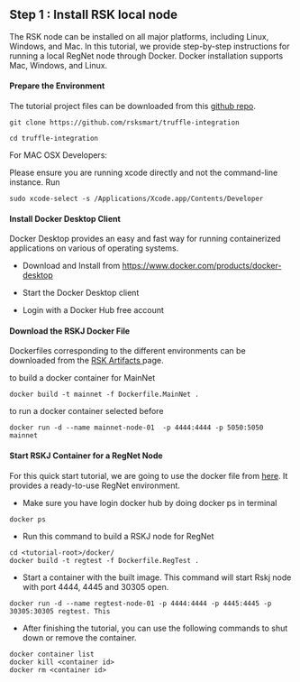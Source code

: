 ## Step 1 : Install RSK local node

<style>
  img{
    margin:0 auto;
    width:80%;
  }
</style>

The RSK node can be installed on all major platforms, including Linux, Windows, and Mac. In this tutorial, we provide step-by-step instructions for running a local RegNet node through Docker. Docker installation supports Mac, Windows, and Linux.

#### Prepare the Environment 
The tutorial project files can be downloaded from this [github repo](https://github.com/rsksmart/truffle-integration).

```shell
git clone https://github.com/rsksmart/truffle-integration

cd truffle-integration
```
For MAC OSX Developers:

Please ensure you are running xcode directly and not the command-line instance. Run 
```shell
sudo xcode-select -s /Applications/Xcode.app/Contents/Developer 
```


#### Install Docker Desktop Client
Docker Desktop provides an easy and fast way for running containerized applications on various of operating systems. 

- Download and Install from https://www.docker.com/products/docker-desktop

- Start the Docker Desktop client

- Login with a Docker Hub free account


#### Download the RSKJ Docker File
Dockerfiles corresponding to the different environments can be downloaded from the [RSK Artifacts ](https://github.com/rsksmart/artifacts/tree/master/Dockerfiles/RSK-Node)page.

to build a docker container for MainNet
 ```shell
docker build -t mainnet -f Dockerfile.MainNet .
```

to run a docker container selected before
 ```shell
docker run -d --name mainnet-node-01  -p 4444:4444 -p 5050:5050 mainnet
```


#### Start RSKJ Container for a RegNet Node
For this quick start tutorial, we are going to use the docker file from [here](https://github.com/rsksmart/truffle-integration/tree/master/docker). It provides a ready-to-use RegNet environment. 

- Make sure you have login docker hub by doing docker ps in terminal
```shell
docker ps
```

- Run this command to build a RSKJ node for RegNet
```shell
cd <tutorial-root>/docker/
docker build -t regtest -f Dockerfile.RegTest .
```

- Start a container with the built image. This command will start Rskj node with port 4444, 4445 and 30305 open.
```shell
docker run -d --name regtest-node-01 -p 4444:4444 -p 4445:4445 -p 30305:30305 regtest. This
```

- After finishing the tutorial, you can use the following commands to shut down or remove the container.
```shell
docker container list
docker kill <container id>
docker rm <container id>
```